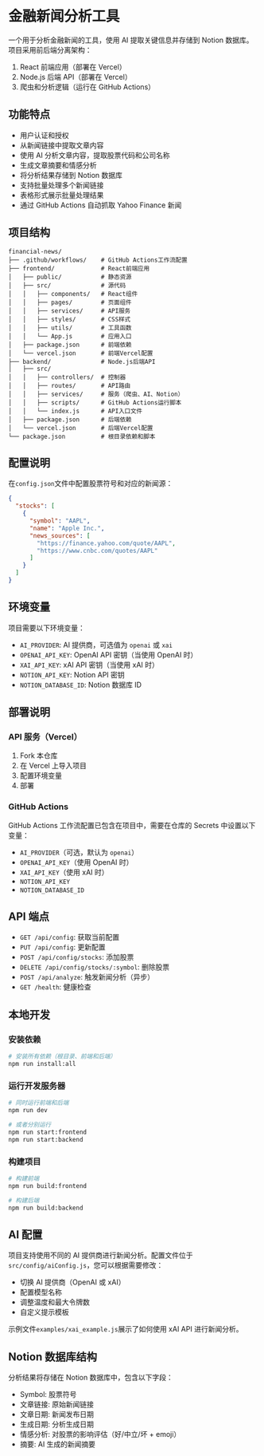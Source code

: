 # 金融新闻分析工具

一个用于分析金融新闻的工具，使用 AI 提取关键信息并存储到 Notion 数据库。项目采用前后端分离架构：

1. React 前端应用（部署在 Vercel）
2. Node.js 后端 API（部署在 Vercel）
3. 爬虫和分析逻辑（运行在 GitHub Actions）

## 功能特点

- 用户认证和授权
- 从新闻链接中提取文章内容
- 使用 AI 分析文章内容，提取股票代码和公司名称
- 生成文章摘要和情感分析
- 将分析结果存储到 Notion 数据库
- 支持批量处理多个新闻链接
- 表格形式展示批量处理结果
- 通过 GitHub Actions 自动抓取 Yahoo Finance 新闻

## 项目结构

```
financial-news/
├── .github/workflows/    # GitHub Actions工作流配置
├── frontend/             # React前端应用
│   ├── public/           # 静态资源
│   ├── src/              # 源代码
│   │   ├── components/   # React组件
│   │   ├── pages/        # 页面组件
│   │   ├── services/     # API服务
│   │   ├── styles/       # CSS样式
│   │   ├── utils/        # 工具函数
│   │   └── App.js        # 应用入口
│   ├── package.json      # 前端依赖
│   └── vercel.json       # 前端Vercel配置
├── backend/              # Node.js后端API
│   ├── src/
│   │   ├── controllers/  # 控制器
│   │   ├── routes/       # API路由
│   │   ├── services/     # 服务（爬虫、AI、Notion）
│   │   ├── scripts/      # GitHub Actions运行脚本
│   │   └── index.js      # API入口文件
│   ├── package.json      # 后端依赖
│   └── vercel.json       # 后端Vercel配置
└── package.json          # 根目录依赖和脚本
```

## 配置说明

在`config.json`文件中配置股票符号和对应的新闻源：

```json
{
  "stocks": [
    {
      "symbol": "AAPL",
      "name": "Apple Inc.",
      "news_sources": [
        "https://finance.yahoo.com/quote/AAPL",
        "https://www.cnbc.com/quotes/AAPL"
      ]
    }
  ]
}
```

## 环境变量

项目需要以下环境变量：

- `AI_PROVIDER`: AI 提供商，可选值为 `openai` 或 `xai`
- `OPENAI_API_KEY`: OpenAI API 密钥（当使用 OpenAI 时）
- `XAI_API_KEY`: xAI API 密钥（当使用 xAI 时）
- `NOTION_API_KEY`: Notion API 密钥
- `NOTION_DATABASE_ID`: Notion 数据库 ID

## 部署说明

### API 服务（Vercel）

1. Fork 本仓库
2. 在 Vercel 上导入项目
3. 配置环境变量
4. 部署

### GitHub Actions

GitHub Actions 工作流配置已包含在项目中，需要在仓库的 Secrets 中设置以下变量：

- `AI_PROVIDER`（可选，默认为 `openai`）
- `OPENAI_API_KEY`（使用 OpenAI 时）
- `XAI_API_KEY`（使用 xAI 时）
- `NOTION_API_KEY`
- `NOTION_DATABASE_ID`

## API 端点

- `GET /api/config`: 获取当前配置
- `PUT /api/config`: 更新配置
- `POST /api/config/stocks`: 添加股票
- `DELETE /api/config/stocks/:symbol`: 删除股票
- `POST /api/analyze`: 触发新闻分析（异步）
- `GET /health`: 健康检查

## 本地开发

### 安装依赖

```bash
# 安装所有依赖（根目录、前端和后端）
npm run install:all
```

### 运行开发服务器

```bash
# 同时运行前端和后端
npm run dev

# 或者分别运行
npm run start:frontend
npm run start:backend
```

### 构建项目

```bash
# 构建前端
npm run build:frontend

# 构建后端
npm run build:backend
```

## AI 配置

项目支持使用不同的 AI 提供商进行新闻分析。配置文件位于`src/config/aiConfig.js`，您可以根据需要修改：

- 切换 AI 提供商（OpenAI 或 xAI）
- 配置模型名称
- 调整温度和最大令牌数
- 自定义提示模板

示例文件`examples/xai_example.js`展示了如何使用 xAI API 进行新闻分析。

## Notion 数据库结构

分析结果将存储在 Notion 数据库中，包含以下字段：

- Symbol: 股票符号
- 文章链接: 原始新闻链接
- 文章日期: 新闻发布日期
- 生成日期: 分析生成日期
- 情感分析: 对股票的影响评估（好/中立/坏 + emoji）
- 摘要: AI 生成的新闻摘要
